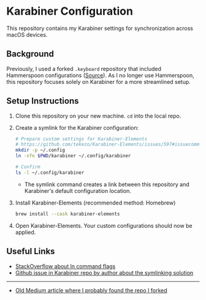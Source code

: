 # Karabiner Configuration

This repository contains my Karabiner settings for synchronization across macOS devices.

## Background

Previously, I used a forked `.keyboard` repository that included Hammerspoon configurations ([Source](https://github.com/tomatohammado/keyboard)). As I no longer use Hammerspoon, this repository focuses solely on Karabiner for a more streamlined setup.

## Setup Instructions

1. Clone this repository on your new machine. `cd` into the local repo.

2. Create a symlink for the Karabiner configuration:

   ```sh
   # Prepare custom settings for Karabiner-Elements
   # https://github.com/tekezo/Karabiner-Elements/issues/597#issuecomment-282760186
   mkdir -p ~/.config
   ln -sfn $PWD/karabiner ~/.config/karabiner

   # Confirm
   ls -l ~/.config/karabiner
   ```

   - The symlink command creates a link between this repository and Karabiner's default configuration location.

3. Install Karabiner-Elements (recommended method: Homebrew)

   ```sh
   brew install --cask karabiner-elements
   ```

4. Open Karabiner-Elements. Your custom configurations should now be applied.

## Useful Links

- [StackOverflow about ln command flags](https://superuser.com/a/938865)
- [Github issue in Karabiner repo by author about the symlinking solution](https://github.com/tekezo/Karabiner-Elements/issues/597#issuecomment-282760186)

---

- [Old Medium article where I probably found the repo I forked](https://medium.com/@caulfieldOwen/turn-your-keyboard-into-a-text-editing-rocket-1514d8474d2d)
